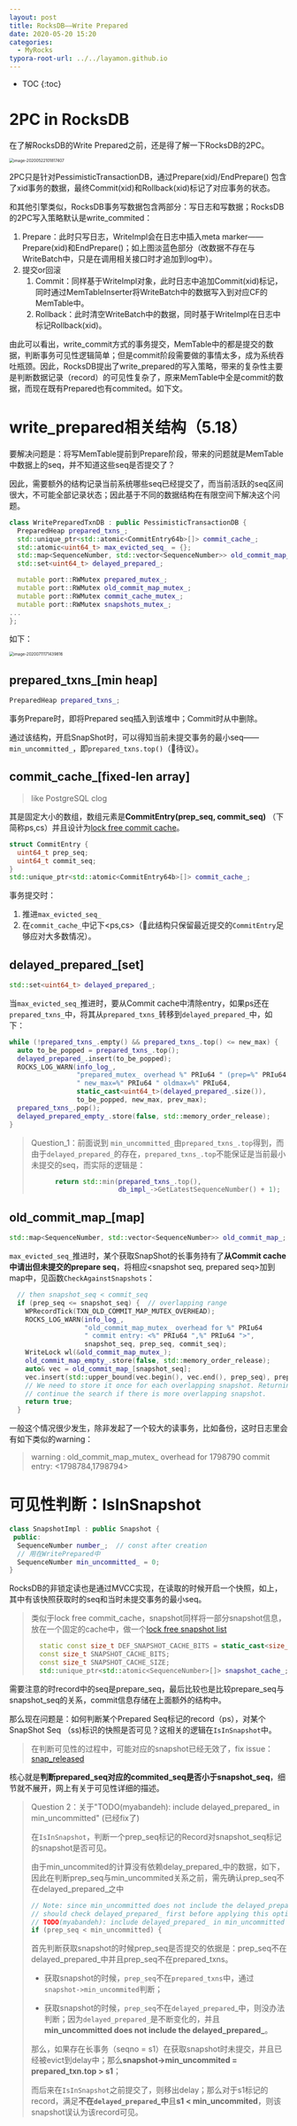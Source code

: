 ```yaml
---
layout: post
title: RocksDB——Write Prepared
date: 2020-05-20 15:20
categories:
  - MyRocks
typora-root-url: ../../layamon.github.io
---
```

* TOC
{:toc}

# 2PC in RocksDB

在了解RocksDB的Write Prepared之前，还是得了解一下RocksDB的2PC。

<img src="/image/write-prepared/2pc-rocksdb.png" alt="image-20200522101817407" style="zoom:50%;" />

2PC只是针对PessimisticTransactionDB，通过Prepare(xid)/EndPrepare() 包含了xid事务的数据，最终Commit(xid)和Rollback(xid)标记了对应事务的状态。

和其他引擎类似，RocksDB事务写数据包含两部分：写日志和写数据；RocksDB的2PC写入策略默认是write_commited：

1. Prepare：此时只写日志，WriteImpl会在日志中插入meta marker——Prepare(xid)和EndPrepare()；如上图淡蓝色部分（改数据不存在与WriteBatch中，只是在调用相关接口时才追加到log中）。
2. 提交or回滚
   1. Commit：同样基于WriteImpl对象，此时日志中追加Commit(xid)标记，同时通过MemTableInserter将WriteBatch中的数据写入到对应CF的MemTable中。
   2. Rollback：此时清空WriteBatch中的数据，同时基于WriteImpl在日志中标记Rollback(xid)。

由此可以看出，write_commit方式的事务提交，MemTable中的都是提交的数据，判断事务可见性逻辑简单；但是commit阶段需要做的事情太多，成为系统吞吐瓶颈。因此，RocksDB提出了write_prepared的写入策略，带来的复杂性主要是判断数据记录（record）的可见性复杂了，原来MemTable中全是commit的数据，而现在既有Prepared也有commited。如下文。

# write_prepared相关结构（5.18）

要解决问题是：将写MemTable提前到Prepare阶段，带来的问题就是MemTable中数据上的seq，并不知道这些seq是否提交了？

因此，需要额外的结构记录当前系统哪些seq已经提交了，而当前活跃的seq区间很大，不可能全部记录状态；因此基于不同的数据结构在有限空间下解决这个问题。

```cpp
class WritePreparedTxnDB : public PessimisticTransactionDB {
  PreparedHeap prepared_txns_;
  std::unique_ptr<std::atomic<CommitEntry64b>[]> commit_cache_;
  std::atomic<uint64_t> max_evicted_seq_ = {};
  std::map<SequenceNumber, std::vector<SequenceNumber>> old_commit_map_;
  std::set<uint64_t> delayed_prepared_;

  mutable port::RWMutex prepared_mutex_;
  mutable port::RWMutex old_commit_map_mutex_;
  mutable port::RWMutex commit_cache_mutex_;
  mutable port::RWMutex snapshots_mutex_;
...
};
```

如下：

<img src="/image/write-prepared/structures.png" alt="image-20200711171439816" style="zoom: 50%;" />

## prepared_txns_[min heap]

```cpp
PreparedHeap prepared_txns_;
```

事务Prepare时，即将Prepared seq插入到该堆中；Commit时从中删除。

通过该结构，开启SnapShot时，可以得知当前未提交事务的最小seq——`min_uncommitted_`，即`prepared_txns.top()`（待议）。

## commit_cache_[fixed-len array]

> like PostgreSQL clog

其是固定大小的数组，数组元素是**CommitEntry(prep_seq, commit_seq)** （下简称ps,cs）并且设计为[lock free commit cache](https://github.com/facebook/rocksdb/wiki/WritePrepared-Transactions#lock-free-commitcache)。

```cpp
struct CommitEntry {
  uint64_t prep_seq;
  uint64_t commit_seq;
}
std::unique_ptr<std::atomic<CommitEntry64b>[]> commit_cache_;
```

事务提交时：

1. 推进`max_evicted_seq_`
2. 在`commit_cache_`中记下<ps,cs>（此结构只保留最近提交的`CommitEntry`足够应对大多数情况）。

## delayed_prepared_[set]

```cpp
std::set<uint64_t> delayed_prepared_;
```

当`max_evicted_seq_`推进时，要从Commit cache中清除entry，如果ps还在`prepared_txns_`中，将其从`prepared_txns_`转移到`delayed_prepared_`中，如下：

```cpp
while (!prepared_txns_.empty() && prepared_txns_.top() <= new_max) {
  auto to_be_popped = prepared_txns_.top();
  delayed_prepared_.insert(to_be_popped);
  ROCKS_LOG_WARN(info_log_,
                 "prepared_mutex_ overhead %" PRIu64 " (prep=%" PRIu64
                 " new_max=%" PRIu64 " oldmax=%" PRIu64,
                 static_cast<uint64_t>(delayed_prepared_.size()),
                 to_be_popped, new_max, prev_max);
  prepared_txns_.pop();
  delayed_prepared_empty_.store(false, std::memory_order_release);
}
```

> Question_1：前面说到 `min_uncommitted_`由`prepared_txns_.top`得到，而由于`delayed_prepared_`的存在，`prepared_txns_.top`不能保证是当前最小未提交的seq，而实际的逻辑是：
>
> ```cpp
>       return std::min(prepared_txns_.top(),
>                       db_impl_->GetLatestSequenceNumber() + 1);
> ```

## old_commit_map_[map]

```cpp
std::map<SequenceNumber, std::vector<SequenceNumber>> old_commit_map_;
```

`max_evicted_seq_`推进时，某个获取SnapShot的长事务持有了**从Commit cache中请出但未提交的prepare seq**，将相应<snapshot seq, prepared seq>加到map中，见函数`CheckAgainstSnapshots`：

```cpp
  // then snapshot_seq < commit_seq
  if (prep_seq <= snapshot_seq) {  // overlapping range
    WPRecordTick(TXN_OLD_COMMIT_MAP_MUTEX_OVERHEAD);
    ROCKS_LOG_WARN(info_log_,
                   "old_commit_map_mutex_ overhead for %" PRIu64
                   " commit entry: <%" PRIu64 ",%" PRIu64 ">",
                   snapshot_seq, prep_seq, commit_seq);
    WriteLock wl(&old_commit_map_mutex_);
    old_commit_map_empty_.store(false, std::memory_order_release);
    auto& vec = old_commit_map_[snapshot_seq];
    vec.insert(std::upper_bound(vec.begin(), vec.end(), prep_seq), prep_seq);
    // We need to store it once for each overlapping snapshot. Returning true to
    // continue the search if there is more overlapping snapshot.
    return true;
  }
```

一般这个情况很少发生，除非发起了一个较大的读事务，比如备份，这时日志里会有如下类似的warning：

> warning : old_commit_map_mutex_ overhead for 1798790 commit entry: <1798784,1798794>

# 可见性判断：IsInSnapshot

```cpp
class SnapshotImpl : public Snapshot {
 public:
  SequenceNumber number_;  // const after creation
  // 用在WritePrepared中
  SequenceNumber min_uncommitted_ = 0;
}
```

RocksDB的非锁定读也是通过MVCC实现，在读取的时候开启一个快照，如上，其中有该快照获取时的seq和当时未提交事务的最小seq。

> 类似于lock free commit_cache，snapshot同样将一部分snapshot信息，放在一个固定的cache中，做一个[lock free snapshot list](https://github.com/facebook/rocksdb/wiki/WritePrepared-Transactions#lock-free-snapshot-list)
>
> ```cpp
>   static const size_t DEF_SNAPSHOT_CACHE_BITS = static_cast<size_t>(7);
>   const size_t SNAPSHOT_CACHE_BITS;
>   const size_t SNAPSHOT_CACHE_SIZE;
>   std::unique_ptr<std::atomic<SequenceNumber>[]> snapshot_cache_;
>   ```
>   

需要注意的时record中的seq是prepare_seq，最后比较也是比较prepare_seq与snapshot_seq的关系，commit信息存储在上面额外的结构中。

那么现在问题是：如何判断某个Prepared Seq标记的record（ps），对某个SnapShot Seq （ss)标识的快照是否可见？这相关的逻辑在`IsInSnapshot`中。

> 在判断可见性的过程中，可能对应的snapshot已经无效了，fix issue：[snap_released](https://github.com/facebook/rocksdb/commit/f3a99e8a4de2b0147df83344463eb844d94a6a35)

核心就是**判断prepared_seq对应的commited_seq是否小于snapshot_seq**，细节就不展开，网上有关于可见性详细的描述。

> Question 2：关于"TODO(myabandeh): include delayed_prepared_ in min_uncommitted" (已经fix了)
>
> 在`IsInSnapshot`，判断一个prep_seq标记的Record对snapshot_seq标记的snapshot是否可见。
>
> 由于min_uncommited的计算没有依赖delay_prepared_中的数据，如下，因此在判断prep_seq与min_uncommited关系之前，需先确认prep_seq不在delayed_prepared\_之中
>
> ```cpp
> // Note: since min_uncommitted does not include the delayed_prepared_ we
> // should check delayed_prepared_ first before applying this optimization.
> // TODO(myabandeh): include delayed_prepared_ in min_uncommitted
> if (prep_seq < min_uncommitted) {
> ```
>
> 首先判断获取snapshot的时候prep_seq是否提交的依据是：prep_seq不在delayed_prepared\_中并且prep_seq不在prepared_txns。
>
> + 获取snapshot的时候，`prep_seq`不在`prepared_txns`中，通过`snapshot->min_uncommited`判断；
>
> + 获取snapshot的时候，`prep_seq`不在`delayed_prepared`\_中，则没办法判断；因为`delayed_prepared_`是不断变化的，并且 **min_uncommitted does not include the delayed_prepared\_**。
>
> 那么，如果存在长事务（seqno = s1）在获取snapshot时未提交，并且已经被evict到delay中；那么**snapshot->min_uncommited = prepared_txn.top > s1**；
>
> 而后来在`IsInSnapshot`之前提交了，则移出delay；那么对于s1标记的record，满足**不在`delayed_prepared`\_中**且**s1 < min_uncommited**，则该snapshot误认为该record可见。